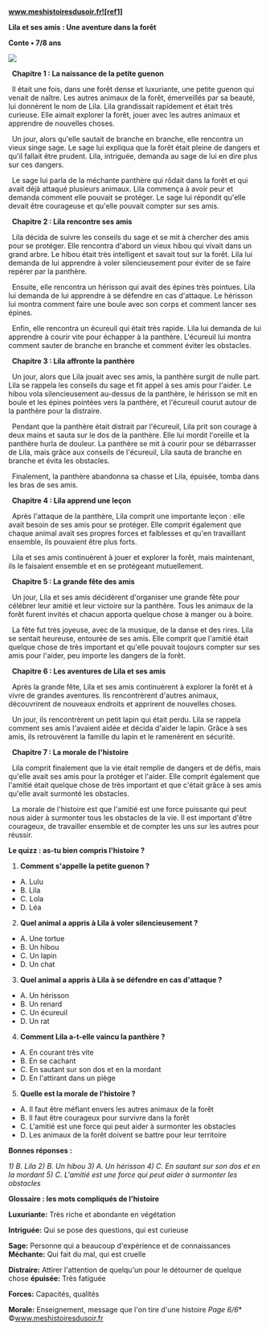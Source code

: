 ﻿**www.meshistoiresdusoir.fr![ref1]**

**Lila et ses amis : Une aventure dans la forêt**

**Conte • 7/8 ans**

![](Aspose.Words.a0dddbf7-6bde-45a0-a372-0201e38300fe.002.jpeg)

` `**Chapitre 1 : La naissance de la petite guenon** 

` `Il était une fois, dans une forêt dense et luxuriante, une petite guenon qui venait de naître. Les autres animaux de la forêt, émerveillés par sa beauté, lui donnèrent le nom de Lila. Lila grandissait rapidement et était très curieuse. Elle aimait explorer la forêt, jouer avec les autres animaux et apprendre de nouvelles choses.

` `Un jour, alors qu'elle sautait de branche en branche, elle rencontra un vieux singe sage. Le sage lui expliqua que la forêt était pleine de dangers et qu'il fallait être prudent. Lila, intriguée, demanda au sage de lui en dire plus sur ces dangers.

` `Le sage lui parla de la méchante panthère qui rôdait dans la forêt et qui avait déjà attaqué plusieurs animaux. Lila commença à avoir peur et demanda comment elle pouvait se protéger. Le sage lui répondit qu'elle devait être courageuse et qu'elle pouvait compter sur ses amis.

` `**Chapitre 2 : Lila rencontre ses amis** 

` `Lila décida de suivre les conseils du sage et se mit à chercher des amis pour se protéger. Elle rencontra d'abord un vieux hibou qui vivait dans un grand arbre. Le hibou était très intelligent et savait tout sur la forêt. Lila lui demanda de lui apprendre à voler silencieusement pour éviter de se faire repérer par la panthère.

` `Ensuite, elle rencontra un hérisson qui avait des épines très pointues. Lila lui demanda de lui apprendre à se défendre en cas d'attaque. Le hérisson lui montra comment faire une boule avec son corps et comment lancer ses épines.

` `Enfin, elle rencontra un écureuil qui était très rapide. Lila lui demanda de lui apprendre à courir vite pour échapper à la panthère. L'écureuil lui montra comment sauter de branche en branche et comment éviter les obstacles.

` `**Chapitre 3 : Lila affronte la panthère** 

` `Un jour, alors que Lila jouait avec ses amis, la panthère surgit de nulle part. Lila se rappela les conseils du sage et fit appel à ses amis pour l'aider. Le hibou vola silencieusement au-dessus de la panthère, le hérisson se mit en boule et les épines pointées vers la panthère, et l'écureuil courut autour de la panthère pour la distraire.

` `Pendant que la panthère était distrait par l'écureuil, Lila prit son courage à deux mains et sauta sur le dos de la panthère. Elle lui mordit l'oreille et la panthère hurla de douleur. La panthère se mit à courir pour se débarrasser de Lila, mais grâce aux conseils de l'écureuil, Lila sauta de branche en branche et évita les obstacles.

` `Finalement, la panthère abandonna sa chasse et Lila, épuisée, tomba dans les bras de ses amis.

` `**Chapitre 4 : Lila apprend une leçon** 

` `Après l'attaque de la panthère, Lila comprit une importante leçon : elle avait besoin de ses amis pour se protéger. Elle comprit également que chaque animal avait ses propres forces et faiblesses et qu'en travaillant ensemble, ils pouvaient être plus forts.

` `Lila et ses amis continuèrent à jouer et explorer la forêt, mais maintenant, ils le faisaient ensemble et en se protégeant mutuellement.

` `**Chapitre 5 : La grande fête des amis** 

` `Un jour, Lila et ses amis décidèrent d'organiser une grande fête pour célébrer leur amitié et leur victoire sur la panthère. Tous les animaux de la forêt furent invités et chacun apporta quelque chose à manger ou à boire.

` `La fête fut très joyeuse, avec de la musique, de la danse et des rires. Lila se sentait heureuse, entourée de ses amis. Elle comprit que l'amitié était quelque chose de très important et qu'elle pouvait toujours compter sur ses amis pour l'aider, peu importe les dangers de la forêt.

` `**Chapitre 6 : Les aventures de Lila et ses amis** 

` `Après la grande fête, Lila et ses amis continuèrent à explorer la forêt et à vivre de grandes aventures. Ils rencontrèrent d'autres animaux, découvrirent de nouveaux endroits et apprirent de nouvelles choses.

` `Un jour, ils rencontrèrent un petit lapin qui était perdu. Lila se rappela comment ses amis l'avaient aidée et décida d'aider le lapin. Grâce à ses amis, ils retrouvèrent la famille du lapin et le ramenèrent en sécurité.

` `**Chapitre 7 : La morale de l'histoire** 

` `Lila comprit finalement que la vie était remplie de dangers et de défis, mais qu'elle avait ses amis pour la protéger et l'aider. Elle comprit également que l'amitié était quelque chose de très important et que c'était grâce à ses amis qu'elle avait surmonté les obstacles.

` `La morale de l'histoire est que l'amitié est une force puissante qui peut nous aider à surmonter tous les obstacles de la vie. Il est important d'être courageux, de travailler ensemble et de compter les uns sur les autres pour réussir.

**Le quizz : as-tu bien compris l'histoire ?** 

1) **Comment s'appelle la petite guenon ?**
- A. Lulu
- B. Lila
- C. Lola
- D. Léa
2) **Quel animal a appris à Lila à voler silencieusement ?**
- A. Une tortue
- B. Un hibou
- C. Un lapin
- D. Un chat
3) **Quel animal a appris à Lila à se défendre en cas d'attaque ?**
- A. Un hérisson
- B. Un renard
- C. Un écureuil
- D. Un rat
4) **Comment Lila a-t-elle vaincu la panthère ?**
- A. En courant très vite
- B. En se cachant
- C. En sautant sur son dos et en la mordant
- D. En l'attirant dans un piège
5) **Quelle est la morale de l'histoire ?**
- A. Il faut être méfiant envers les autres animaux de la forêt
- B. Il faut être courageux pour survivre dans la forêt
- C. L'amitié est une force qui peut aider à surmonter les obstacles
- D. Les animaux de la forêt doivent se battre pour leur territoire

**Bonnes réponses :** 

*1) B. Lila 2) B. Un hibou 3) A. Un hérisson 4) C. En sautant sur son dos et en la mordant 5) C. L'amitié est une force qui peut aider à surmonter les obstacles* 

**Glossaire : les mots compliqués de l'histoire** 

**Luxuriante:** Très riche et abondante en végétation

**Intriguée:** Qui se pose des questions, qui est curieuse

**Sage:** Personne qui a beaucoup d'expérience et de connaissances **Méchante:** Qui fait du mal, qui est cruelle

**Distraire:** Attirer l'attention de quelqu'un pour le détourner de quelque chose **épuisée:** Très fatiguée

**Forces:** Capacités, qualités

**Morale:** Enseignement, message que l'on tire d'une histoire
*Page 6/6** ©www.meshistoiresdusoir.fr

[ref1]: Aspose.Words.a0dddbf7-6bde-45a0-a372-0201e38300fe.001.png
